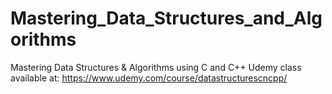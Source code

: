 # Mastering_Data_Structures_and_Algorithms
Mastering Data Structures &amp; Algorithms using C and C++ Udemy class available at: https://www.udemy.com/course/datastructurescncpp/
